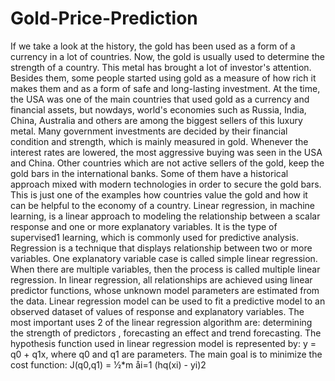 # Gold-Price-Prediction
If we take a look at the history, the gold has been used as a form of a currency in a lot of countries. 
Now, the gold is usually used to determine the strength of a country. This metal has brought a lot of investor's attention. 
Besides them, some people started using gold as a measure of how rich it makes them and as a form of safe and long-lasting investment. At the time, the USA was one of the main countries that used gold as a currency and financial assets, but nowdays, world's economies such as Russia, India, China, Australia and others are among the biggest sellers of this luxury metal. Many government investments are decided by their financial condition and strength, which is mainly measured in gold. Whenever the interest rates are lowered, the most aggressive buying was seen in the USA and China. Other countries which are not active sellers of the gold, keep the gold bars in the international banks. Some of them have a historical approach mixed with modern technologies in order to secure the gold bars. This is just one of the examples how 
countries value the gold and how it can be helpful to the economy of a country.
Linear regression, in machine learning, is a linear approach to modeling the relationship between a scalar response and one or more explanatory variables. It is the type of supervised1 learning, which is commonly used for predictive analysis. Regression is a technique that displays relationship between two or more variables. One explanatory variable case is called simple linear regression. When there are multiple variables, then the process is called multiple linear regression. In linear regression, all relationships are achieved using linear predictor functions, whose unknown model parameters are estimated from the data.
Linear regression model can be used to fit a predictive model to an observed
dataset of values of response and explanatory variables. The most important uses
2 of the linear regression algorithm are: determining the strength of predictors ,
forecasting an effect and trend forecasting.
The hypothesis function used in linear regression model is represented by:
                      y = q0 + q1x,
where q0 and q1 are parameters. The main goal is to minimize the cost function:
                J(q0,q1) = 1⁄2*m åi=1 (hq(xi) - yi)2
